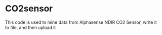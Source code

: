 # CO2sensor
This code is used to mine data from Alphasense NDIR CO2 Sensor, write it to file, and then upload it
